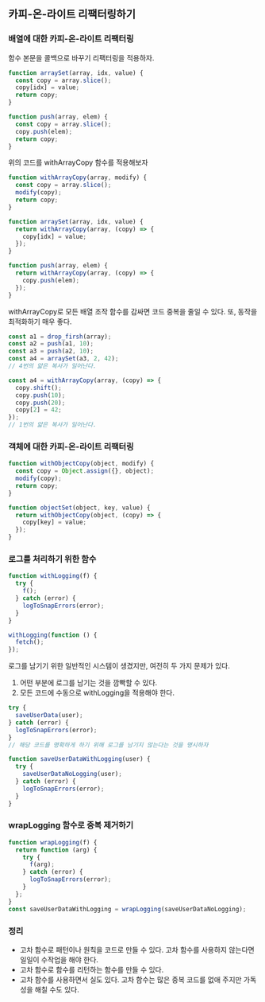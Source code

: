 ## 카피-온-라이트 리팩터링하기

### 배열에 대한 카피-온-라이트 리팩터링

함수 본문을 콜백으로 바꾸기 리팩터링을 적용하자.

```javascript
function arraySet(array, idx, value) {
  const copy = array.slice();
  copy[idx] = value;
  return copy;
}

function push(array, elem) {
  const copy = array.slice();
  copy.push(elem);
  return copy;
}
```

위의 코드를 withArrayCopy 함수를 적용해보자

```javascript
function withArrayCopy(array, modify) {
  const copy = array.slice();
  modify(copy);
  return copy;
}

function arraySet(array, idx, value) {
  return withArrayCopy(array, (copy) => {
    copy[idx] = value;
  });
}

function push(array, elem) {
  return withArrayCopy(array, (copy) => {
    copy.push(elem);
  });
}
```

withArrayCopy로 모든 배열 조작 함수를 감싸면 코드 중복을 줄일 수 있다. 또, 동작을 최적화하기 매우 좋다.

```javascript
const a1 = drop_firsh(array);
const a2 = push(a1, 10);
const a3 = push(a2, 10);
const a4 = arraySet(a3, 2, 42);
// 4번의 얇은 복사가 일어난다.
```

```javascript
const a4 = withArrayCopy(array, (copy) => {
  copy.shift();
  copy.push(10);
  copy.push(20);
  copy[2] = 42;
});
// 1번의 얇은 복사가 일어난다.
```

### 객체에 대한 카피-온-라이트 리팩터링

```javascript
function withObjectCopy(object, modify) {
  const copy = Object.assign({}, object);
  modify(copy);
  return copy;
}

function objectSet(object, key, value) {
  return withObjectCopy(object, (copy) => {
    copy[key] = value;
  });
}
```

### 로그를 처리하기 위한 함수

```javascript
function withLogging(f) {
  try {
    f();
  } catch (error) {
    logToSnapErrors(error);
  }
}

withLogging(function () {
  fetch();
});
```

로그를 남기기 위한 일반적인 시스템이 생겼지만, 여전히 두 가지 문제가 있다.

1. 어떤 부분에 로그를 남기는 것을 깜빡할 수 있다.
2. 모든 코드에 수동으로 withLogging을 적용해야 한다.

```javascript
try {
  saveUserData(user);
} catch (error) {
  logToSnapErrors(error);
}
// 해당 코드를 명확하게 하기 위해 로그를 남기지 않는다는 것을 명시하자

function saveUserDataWithLogging(user) {
  try {
    saveUserDataNoLogging(user);
  } catch (error) {
    logToSnapErrors(error);
  }
}
```

### wrapLogging 함수로 중복 제거하기

```javascript
function wrapLogging(f) {
  return function (arg) {
    try {
      f(arg);
    } catch (error) {
      logToSnapErrors(error);
    }
  };
}
const saveUserDataWithLogging = wrapLogging(saveUserDataNoLogging);
```

### 정리

- 고차 함수로 패턴이나 원칙을 코드로 만들 수 있다. 고차 함수를 사용하지 않는다면 일일이 수작업을 해야 한다.
- 고차 함수로 함수를 리턴하는 함수를 만들 수 있다.
- 고차 함수를 사용하면서 실도 있다. 고차 함수는 많은 중복 코드를 없애 주지만 가독성을 해칠 수도 있다.
